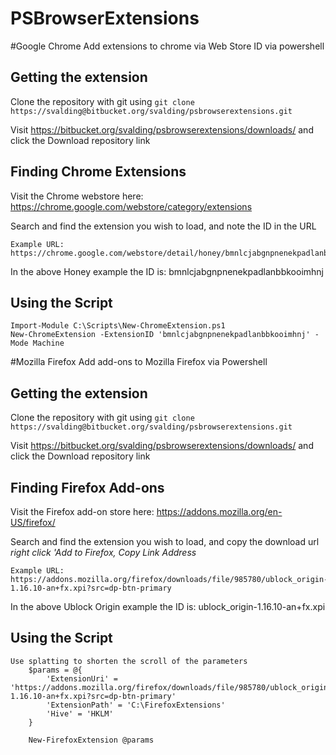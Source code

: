 # PSBrowserExtensions

#Google Chrome
Add extensions to chrome via Web  Store ID via powershell

Getting the extension
------

Clone the repository with git using `git clone https://svalding@bitbucket.org/svalding/psbrowserextensions.git`

Visit https://bitbucket.org/svalding/psbrowserextensions/downloads/ and click the Download repository link


Finding Chrome Extensions
------
Visit the Chrome webstore here:
https://chrome.google.com/webstore/category/extensions

Search and find the extension you wish to load, and note the ID in the URL

```
Example URL:
https://chrome.google.com/webstore/detail/honey/bmnlcjabgnpnenekpadlanbbkooimhnj
```
In the above Honey example the ID is: bmnlcjabgnpnenekpadlanbbkooimhnj

Using the Script
------


```
Import-Module C:\Scripts\New-ChromeExtension.ps1
New-ChromeExtension -ExtensionID 'bmnlcjabgnpnenekpadlanbbkooimhnj' -Mode Machine
```

#Mozilla Firefox
Add add-ons to Mozilla Firefox via Powershell

Getting the extension
------

Clone the repository with git using `git clone https://svalding@bitbucket.org/svalding/psbrowserextensions.git`

Visit https://bitbucket.org/svalding/psbrowserextensions/downloads/ and click the Download repository link

Finding Firefox Add-ons
------
Visit the Firefox add-on store here:
https://addons.mozilla.org/en-US/firefox/

Search and find the extension you wish to load, and copy the download url
_right click 'Add to Firefox, Copy Link Address_

```
Example URL:
https://addons.mozilla.org/firefox/downloads/file/985780/ublock_origin-1.16.10-an+fx.xpi?src=dp-btn-primary
```
In the above Ublock Origin example the ID is: ublock_origin-1.16.10-an+fx.xpi

Using the Script
------


```
Use splatting to shorten the scroll of the parameters
    $params = @{
        'ExtensionUri' = 'https://addons.mozilla.org/firefox/downloads/file/985780/ublock_origin-1.16.10-an+fx.xpi?src=dp-btn-primary'
        'ExtensionPath' = 'C:\FirefoxExtensions'
        'Hive' = 'HKLM'
    }

    New-FirefoxExtension @params
```

